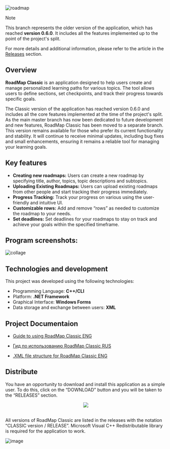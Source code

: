 ![roadmap](https://github.com/user-attachments/assets/6413c884-6f12-47f8-83bf-f81b37da6e6f)
> [!NOTE]
> This branch represents the older version of the application, which has reached **version 0.6.0**. It includes all the features implemented up to the point of the project's split.
>
> For more details and additional information, please refer to the article in the [Releases](https://github.com/juicebucket/roadmap_project/releases/tag/news-2024-08-22) section.

## Overview
**RoadMap Classic** is an application designed to help users create and manage personalized learning paths for various topics. The tool allows users to define sections, set checkpoints, and track their progress towards specific goals.

The Classic version of the application has reached version 0.6.0 and includes all the core features implemented at the time of the project's split. As the main master branch has now been dedicated to future development and new features, RoadMap Classic has been moved to a separate branch. This version remains available for those who prefer its current functionality and stability. It will continue to receive minimal updates, including bug fixes and small enhancements, ensuring it remains a reliable tool for managing your learning goals.

## Key features
- **Creating new roadmaps:** Users can create a new roadmap by specifying title, author, topics, topic descriptions and subtopics.
- **Uploading Existing Roadmaps:** Users can upload existing roadmaps from other people and start tracking their progress immediately.
- **Progress Tracking:** Track your progress on various using the user-friendly and intuitive UI.
- **Customizable rows:** Add and remove “rows” as needed to customize the roadmap to your needs.
- **Set deadlines:** Set deadlines for your roadmaps to stay on track and achieve your goals within the specified timeframe.

## Program screenshots:
![collage](https://github.com/user-attachments/assets/5c332626-b052-483c-8280-1096fda816f4)

## Technologies and development
This project was developed using the following technologies:

- Programming Language: **C++/CLI**
- Platform: **.NET Framework**
- Graphical Interface: **Windows Forms**
- Data storage and exchange between users: **XML**

## Project Documentaion

- [Guide to using RoadMap Classic ENG](https://docs.google.com/document/d/1Mog-hXWCawZsNG14r8w2MYxUh5n2GOUu/edit?usp=sharing&ouid=102335142549618640306&rtpof=true&sd=true)

- [Гид по использованию RoadMap Classic RUS](https://docs.google.com/document/d/10n4N_LM4bEH9Q5yG22GjLNbYjfTyaP38KrbKxNhar5M/edit?usp=sharing)

- [.XML file structure for RoadMap Classic ENG](https://docs.google.com/document/d/1-01NK4ja3wovliDGi7CNa936qXrzIuLyyCsgE900oWk/edit?usp=sharing)


## Distribute
You have an opportunity to download and install this application as a simple user.  To do this, click on the “DOWNLOAD” button and you will be taken to the “RELEASES” section.

<div align="center">

<a href="https://github.com/juicebucket/roadmap_project/releases">
    <img src="https://shields.io/badge/DOWNLOAD-2260ff?style=for-the-badge" data-canonical-src="https://shields.io/badge/DOWNLOAD-2260ff?style=for-the-badge" style="max-width: 100%;">
</a>

</div>
<br>

All versions of RoadMap Classic are listed in the releases with the notation “CLASSIC version / RELEASE”. Microsoft Visual C++ Redistributable library is required for the application to work.

![image](https://github.com/user-attachments/assets/e5fbe82e-1591-44a1-8ead-4afe06858be1)

